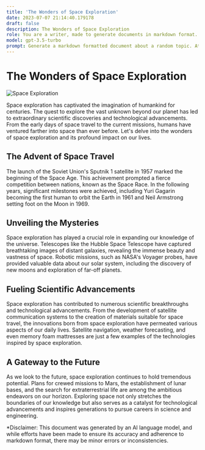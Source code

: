 ```yaml
---
title: 'The Wonders of Space Exploration'
date: 2023-07-07 21:14:40.179178
draft: false
description: The Wonders of Space Exploration
role: You are a writer, made to generate documents in markdown format. It is very important that all of the documents you generate are in valid markdown format.
model: gpt-3.5-turbo
prompt: Generate a markdown formatted document about a random topic. At the bottom, include a disclaimer explaining that the document was generated by you. The first line of the document should be the title. Make sure that the entire document is in proper markdown format, using a mix of various tags to make the document visually appealing.
---
```


# The Wonders of Space Exploration

![Space Exploration](https://www.nasa.gov/sites/default/files/styles/full_width/public/thumbnails/image/potw1741a.jpg)

Space exploration has captivated the imagination of humankind for centuries. The quest to explore the vast unknown beyond our planet has led to extraordinary scientific discoveries and technological advancements. From the early days of space travel to the current missions, humans have ventured farther into space than ever before. Let's delve into the wonders of space exploration and its profound impact on our lives.

## The Advent of Space Travel

The launch of the Soviet Union's Sputnik 1 satellite in 1957 marked the beginning of the Space Age. This achievement prompted a fierce competition between nations, known as the Space Race. In the following years, significant milestones were achieved, including Yuri Gagarin becoming the first human to orbit the Earth in 1961 and Neil Armstrong setting foot on the Moon in 1969.

## Unveiling the Mysteries

Space exploration has played a crucial role in expanding our knowledge of the universe. Telescopes like the Hubble Space Telescope have captured breathtaking images of distant galaxies, revealing the immense beauty and vastness of space. Robotic missions, such as NASA's Voyager probes, have provided valuable data about our solar system, including the discovery of new moons and exploration of far-off planets.

## Fueling Scientific Advancements

Space exploration has contributed to numerous scientific breakthroughs and technological advancements. From the development of satellite communication systems to the creation of materials suitable for space travel, the innovations born from space exploration have permeated various aspects of our daily lives. Satellite navigation, weather forecasting, and even memory foam mattresses are just a few examples of the technologies inspired by space exploration.

## A Gateway to the Future

As we look to the future, space exploration continues to hold tremendous potential. Plans for crewed missions to Mars, the establishment of lunar bases, and the search for extraterrestrial life are among the ambitious endeavors on our horizon. Exploring space not only stretches the boundaries of our knowledge but also serves as a catalyst for technological advancements and inspires generations to pursue careers in science and engineering.

*Disclaimer: This document was generated by an AI language model, and while efforts have been made to ensure its accuracy and adherence to markdown format, there may be minor errors or inconsistencies.